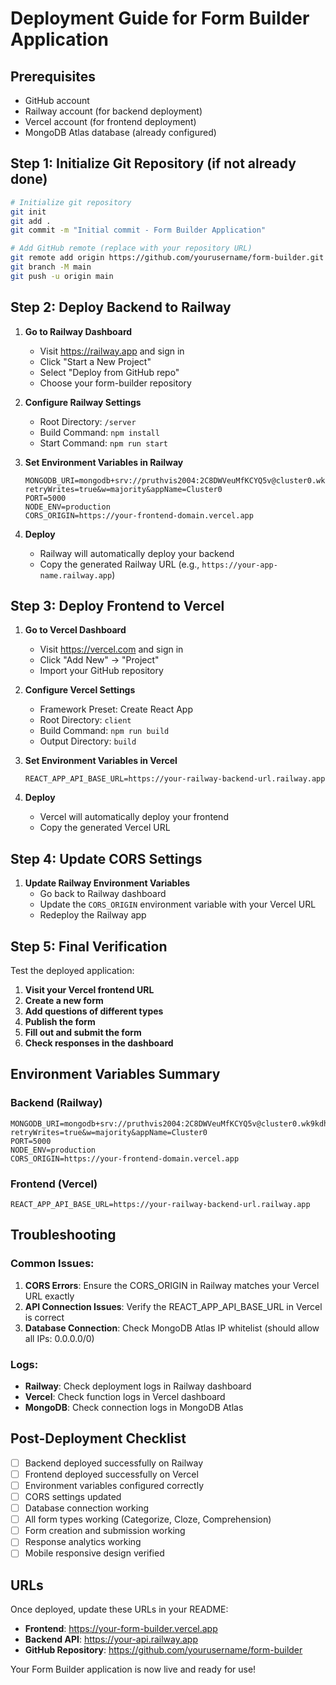 # Deployment Guide for Form Builder Application

## Prerequisites
- GitHub account
- Railway account (for backend deployment)
- Vercel account (for frontend deployment)
- MongoDB Atlas database (already configured)

## Step 1: Initialize Git Repository (if not already done)

```bash
# Initialize git repository
git init
git add .
git commit -m "Initial commit - Form Builder Application"

# Add GitHub remote (replace with your repository URL)
git remote add origin https://github.com/yourusername/form-builder.git
git branch -M main
git push -u origin main
```

## Step 2: Deploy Backend to Railway

1. **Go to Railway Dashboard**
   - Visit https://railway.app and sign in
   - Click "Start a New Project"
   - Select "Deploy from GitHub repo"
   - Choose your form-builder repository

2. **Configure Railway Settings**
   - Root Directory: `/server`
   - Build Command: `npm install`
   - Start Command: `npm run start`

3. **Set Environment Variables in Railway**
   ```env
   MONGODB_URI=mongodb+srv://pruthvis2004:2C8DWVeuMfKCYQ5v@cluster0.wk9kdhx.mongodb.net/formbuilder?retryWrites=true&w=majority&appName=Cluster0
   PORT=5000
   NODE_ENV=production
   CORS_ORIGIN=https://your-frontend-domain.vercel.app
   ```

4. **Deploy**
   - Railway will automatically deploy your backend
   - Copy the generated Railway URL (e.g., `https://your-app-name.railway.app`)

## Step 3: Deploy Frontend to Vercel

1. **Go to Vercel Dashboard**
   - Visit https://vercel.com and sign in
   - Click "Add New" → "Project"
   - Import your GitHub repository

2. **Configure Vercel Settings**
   - Framework Preset: Create React App
   - Root Directory: `client`
   - Build Command: `npm run build`
   - Output Directory: `build`

3. **Set Environment Variables in Vercel**
   ```env
   REACT_APP_API_BASE_URL=https://your-railway-backend-url.railway.app
   ```

4. **Deploy**
   - Vercel will automatically deploy your frontend
   - Copy the generated Vercel URL

## Step 4: Update CORS Settings

1. **Update Railway Environment Variables**
   - Go back to Railway dashboard
   - Update the `CORS_ORIGIN` environment variable with your Vercel URL
   - Redeploy the Railway app

## Step 5: Final Verification

Test the deployed application:

1. **Visit your Vercel frontend URL**
2. **Create a new form**
3. **Add questions of different types**
4. **Publish the form**
5. **Fill out and submit the form**
6. **Check responses in the dashboard**

## Environment Variables Summary

### Backend (Railway)
```env
MONGODB_URI=mongodb+srv://pruthvis2004:2C8DWVeuMfKCYQ5v@cluster0.wk9kdhx.mongodb.net/formbuilder?retryWrites=true&w=majority&appName=Cluster0
PORT=5000
NODE_ENV=production
CORS_ORIGIN=https://your-frontend-domain.vercel.app
```

### Frontend (Vercel)
```env
REACT_APP_API_BASE_URL=https://your-railway-backend-url.railway.app
```

## Troubleshooting

### Common Issues:

1. **CORS Errors**: Ensure the CORS_ORIGIN in Railway matches your Vercel URL exactly
2. **API Connection Issues**: Verify the REACT_APP_API_BASE_URL in Vercel is correct
3. **Database Connection**: Check MongoDB Atlas IP whitelist (should allow all IPs: 0.0.0.0/0)

### Logs:
- **Railway**: Check deployment logs in Railway dashboard
- **Vercel**: Check function logs in Vercel dashboard
- **MongoDB**: Check connection logs in MongoDB Atlas

## Post-Deployment Checklist

- [ ] Backend deployed successfully on Railway
- [ ] Frontend deployed successfully on Vercel
- [ ] Environment variables configured correctly
- [ ] CORS settings updated
- [ ] Database connection working
- [ ] All form types working (Categorize, Cloze, Comprehension)
- [ ] Form creation and submission working
- [ ] Response analytics working
- [ ] Mobile responsive design verified

## URLs

Once deployed, update these URLs in your README:

- **Frontend**: https://your-form-builder.vercel.app
- **Backend API**: https://your-api.railway.app
- **GitHub Repository**: https://github.com/yourusername/form-builder

Your Form Builder application is now live and ready for use!
